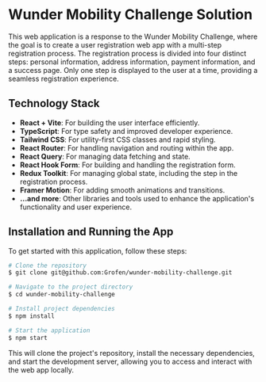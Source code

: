 # Wunder Mobility Challenge Solution

This web application is a response to the Wunder Mobility Challenge, where the goal is to create a user registration web app with a multi-step registration process. The registration process is divided into four distinct steps: personal information, address information, payment information, and a success page. Only one step is displayed to the user at a time, providing a seamless registration experience.

## Technology Stack

- **React + Vite**: For building the user interface efficiently.
- **TypeScript**: For type safety and improved developer experience.
- **Tailwind CSS**: For utility-first CSS classes and rapid styling.
- **React Router**: For handling navigation and routing within the app.
- **React Query**: For managing data fetching and state.
- **React Hook Form**: For building and handling the registration form.
- **Redux Toolkit**: For managing global state, including the step in the registration process.
- **Framer Motion**: For adding smooth animations and transitions.
- **...and more**: Other libraries and tools used to enhance the application's functionality and user experience.

## Installation and Running the App

To get started with this application, follow these steps:

```bash
# Clone the repository
$ git clone git@github.com:Grofen/wunder-mobility-challenge.git

# Navigate to the project directory
$ cd wunder-mobility-challenge

# Install project dependencies
$ npm install

# Start the application
$ npm start
```

This will clone the project's repository, install the necessary dependencies, and start the development server, allowing you to access and interact with the web app locally.

